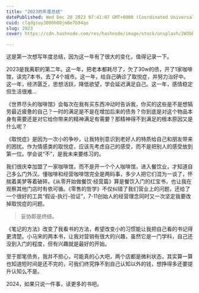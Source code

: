 ```yaml
---
title: "2023的年度总结"
datePublished: Wed Dec 20 2023 07:41:07 GMT+0000 (Coordinated Universal Time)
cuid: clqdgsuy3000h08jm8e7b94qo
slug: 2023
cover: https://cdn.hashnode.com/res/hashnode/image/stock/unsplash/2W3bDp7K1oQ/upload/c4b0e662467a4e6b741bb5512c1cd999.jpeg

---
```


这是第一次想写年度总结，因为这一年有了很大的变化，值得记录一下。

2023是我离职的第二年。这一年，把老本都耗尽了，欠了30w的债，开了1家咖啡馆，读完7本书，去了4个城市。这一年，给自己确诊了取悦症，并努力治好中。这一年，经济匮乏，思想活跃，降低欲望，学会延迟满足自己。这一年，感情稳定但生活很难...

《世界尽头的咖啡馆》会每次在我有买东西冲动时告诉我，你买的这些是不是想犒劳最近疲惫的自己？一时的满足是不是在增加后来的债务？你到底是对这个物品本身有需要还是对它给你带来的精神满足有需要？那精神得不到满足的根本原因又是什么呢？

《取悦症》是因为一次小的争吵，让我特别意识到老好人的特质给自己和朋友带来的困扰。作为情感类的取悦症，应该先考虑自己的感受，而不是把别人的感受放到第一位。学会说“不”，是我未来要练习的。

我们很庆幸加盟了一家咖啡馆，而不是开一个个人咖啡馆，进入餐饮业，才知道自己多么门外汉。懂咖啡和经营咖啡馆完全是两码事，多少人把它们混为一谈了，怀揣着美梦等着破碎。《从零开始做餐饮·经营篇》算是餐饮入门的红宝书，也让我在观察其他门店时有依可循。《零售的哲学》不仅纠错了我们营业上的问题，还给了一个很好的工具“假设-执行-验证”，7-11创始人的经营理念同时又一次坚定我要改掉取悦症的问题。

> 妥协即是终结。

《笔记的方法》改变了我看书的方法，希望改变小的习惯能让我把自己看的书记得更清楚。小马宋的两本书，让我对营销有很大的兴趣，虽然它是一门学科，自己还没到入门的程度，但有兴趣就是最好的开始。

至于那笔债务，我并不担心，可能真的心大吧，两个店都是微利状态，其实算一算也知道短时间是还不完的，可我们终究挣不到自己认知以外的钱，想挣得多还要提升认知么不是。

2024，如果只说一件事，读更多的书吧。